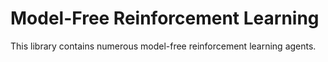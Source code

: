 # Model-Free Reinforcement Learning

This library contains numerous model-free reinforcement learning agents. 